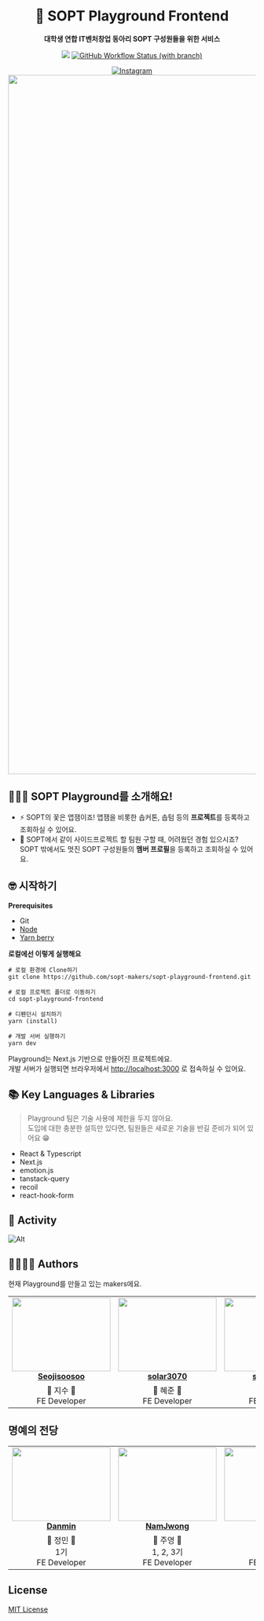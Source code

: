 <div align="center">

# 🚀 SOPT Playground Frontend

**대학생 연합 IT벤처창업 동아리 SOPT 구성원들을 위한 서비스**

<a href="https://hits.seeyoufarm.com"><img src="https://hits.seeyoufarm.com/api/count/incr/badge.svg?url=https%3A%2F%2Fgithub.com%2Fsopt-makers%2Fsopt-playground-frontend&count_bg=%238040FF&title_bg=%23555555&icon=&icon_color=%23E7E7E7&title=hits&edge_flat=false"/></a>
<a href="https://github.com/sopt-makers/sopt-playground-frontend/actions/workflows/deploy-production.yml">
<img alt="GitHub Workflow Status (with branch)" src="https://img.shields.io/github/actions/workflow/status/sopt-makers/sopt-playground-frontend/deploy-production.yml?branch=main&color=%238040FF"></a>

<a href="https://www.instagram.com/sopt_makers/">
<img alt="Instagram" src="https://img.shields.io/badge/-Instagram-white?logo=Instagram&logoColor=d42121">
</a>

<br />

<img width="1424" alt="image" src="https://user-images.githubusercontent.com/73823388/215124144-daf665de-ca65-42d8-9440-bae754d680f9.png">
</div>

## 💁🏻‍♂️ SOPT Playground를 소개해요!

- ⚡️ SOPT의 꽃은 앱잼이죠! 앱잼을 비롯한 솝커톤, 솝텀 등의 **프로젝트**를 등록하고 조회하실 수 있어요.
- 👀 SOPT에서 같이 사이드프로젝트 할 팀원 구할 때, 어려웠던 경험 있으시죠? SOPT 밖에서도 멋진 SOPT 구성원들의 **멤버 프로필**을 등록하고 조회하실 수 있어요.

## 🤓 시작하기

**Prerequisites**

- Git
- [Node](https://nodejs.org/)
- [Yarn berry](https://yarnpkg.com/)

**로컬에선 이렇게 실행해요**

```
# 로컬 환경에 Clone하기
git clone https://github.com/sopt-makers/sopt-playground-frontend.git

# 로컬 프로젝트 폴더로 이동하기
cd sopt-playground-frontend

# 디펜던시 설치하기
yarn (install)

# 개발 서버 실행하기
yarn dev
```

Playground는 Next.js 기반으로 만들어진 프로젝트에요.  
개발 서버가 실행되면 브라우저에서 [http://localhost:3000](http://localhost:3000/) 로 접속하실 수 있어요.

## 📚 Key Languages & Libraries

> Playground 팀은 기술 사용에 제한을 두지 않아요.  
> 도입에 대한 충분한 설득만 있다면, 팀원들은 새로운 기술을 반길 준비가 되어 있어요 😁

- React & Typescript
- Next.js
- emotion.js
- tanstack-query
- recoil
- react-hook-form

## 🚀 Activity

![Alt](https://repobeats.axiom.co/api/embed/bffd623ce3ba58424205529201bb3600ef726474.svg 'Repobeats analytics image')

## 👨‍👩‍👧‍👦 Authors

현재 Playground를 만들고 있는 makers에요.

<table align="center">
    <tr align="center">
        <td style="min-width: 150px;" background-color="white">
            <a href="https://github.com/seojisoosoo">
              <img src="https://github.com/sopt-makers/sopt-playground-frontend/assets/76681519/586e267e-5d8c-4ace-abe8-6fed7c2e09c2" width="200" height="150" style="object-fit :cover">
              <br />
              <b>Seojisoosoo</b>
            </a> 
        </td>
        <td style="min-width: 150px;" background-color="white">
            <a href="https://github.com/solar3070">
              <img src="https://github.com/sopt-makers/sopt-playground-frontend/assets/76681519/8e9710fa-666d-44c9-9af9-0f927733c89d" width="200" height="150" style="object-fit :cover">
              <br />
              <b>solar3070</b>
            </a> 
        </td>
        <td style="min-width: 150px;" background-color="white">
            <a href="https://github.com/simeunseo">
              <img src="https://github.com/sopt-makers/sopt-playground-frontend/assets/76681519/51331279-c053-4f3f-a120-90b2926ad9f1" width="200" height="150" style="object-fit :cover">
              <br />
              <b>simeunseo</b>
            </a> 
        </td>
    </tr>
    <tr align="center">
        <td>
            🩵 지수 🩵<br />
            FE Developer
        </td>
        <td>
            💙 혜준 💙<br />
            FE Developer
        </td>
        <td>
            💜 은서 💜<br />
            FE Developer
        </td>
    </tr>
</table>

## 명예의 전당

<table align="center">
    <tr align="center"> 
    <td style="min-width: 150px;" background-color="white">
            <a href="https://github.com/danmin20">
              <img src="https://ca.slack-edge.com/T040QGZF77H-U0425VDVC20-f4aa143ab5cb-512" width="200" height="150" style="object-fit :cover">
              <br />
              <b>Danmin</b>
            </a> 
        </td>
        <td style="min-width: 150px;">
            <a href="https://github.com/NamJwong">
              <img src="https://user-images.githubusercontent.com/26808056/215305813-e46a08bb-d65f-4eec-bd15-55bdd8ec1937.jpeg" width="200" height="150" style="object-fit :cover">
              <br />
              <b>NamJwong</b>
            </a>
        </td>
        <td style="min-width: 150px;" background-color="white">
            <a href="https://github.com/tekiter">
              <img src="https://avatars.githubusercontent.com/u/36122585?v=4" width="200" height="150" style="object-fit :cover">
              <br />
              <b>Tekiter</b>
            </a> 
        </td>
        <td style="min-width: 150px;">
            <a href="https://github.com/juno7803">
              <img src="https://avatars.githubusercontent.com/u/26808056?v=4" width="200" height="150" style="object-fit :cover">
              <br />
              <b>Jun</b>
            </a>
        </td>
    </tr>
    <tr align="center">
        <td>
            💖 정민 💖<br />
            1기 <br />FE Developer
        </td>
        <td>
            💛 주영 💛 <br/>
            1, 2, 3기 <br />FE Developer
      </td>
        <td>
            💚 건영 💚 <br />
            1, 2, 3기 <br />FE Developer
        </td>
        <td>
            🤍 준호 🤍<br />
            1, 2, 3기 <br />FE Developer
        </td>
    </tr>

</table>

## License

[MIT License](LICENSE.md)
